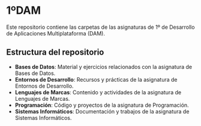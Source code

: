 # 1ºDAM

Este repositorio contiene las carpetas de las asignaturas de 1º de Desarrollo de Aplicaciones Multiplataforma (DAM).

## Estructura del repositorio

- **Bases de Datos**: Material y ejercicios relacionados con la asignatura de Bases de Datos.
- **Entornos de Desarrollo**: Recursos y prácticas de la asignatura de Entornos de Desarrollo.
- **Lenguajes de Marcas**: Contenido y actividades de la asignatura de Lenguajes de Marcas.
- **Programación**: Código y proyectos de la asignatura de Programación.
- **Sistemas Informáticos**: Documentación y trabajos de la asignatura de Sistemas Informáticos.

